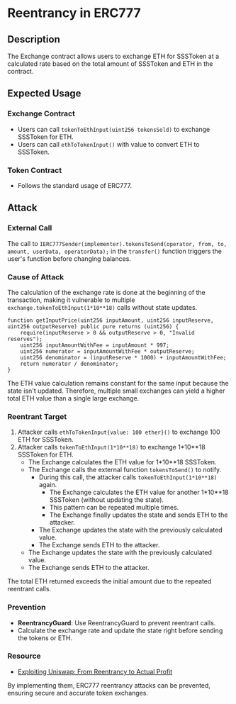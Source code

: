 # Reentrancy in ERC777

## Description

The Exchange contract allows users to exchange ETH for SSSToken at a calculated rate based on the total amount of SSSToken and ETH in the contract.

## Expected Usage

### Exchange Contract

- Users can call `tokenToEthInput(uint256 tokensSold)` to exchange SSSToken for ETH.
- Users can call `ethToTokenInput()` with value to convert ETH to SSSToken.

### Token Contract

- Follows the standard usage of ERC777.

## Attack

### External Call

The call to `IERC777Sender(implementer).tokensToSend(operator, from, to, amount, userData, operatorData);` in the `transfer()` function triggers the user's function before changing balances.

### Cause of Attack

The calculation of the exchange rate is done at the beginning of the transaction, making it vulnerable to multiple `exchange.tokenToEthInput(1*10**18)` calls without state updates.

```solidity
function getInputPrice(uint256 inputAmount, uint256 inputReserve, uint256 outputReserve) public pure returns (uint256) {
    require(inputReserve > 0 && outputReserve > 0, "Invalid reserves");
    uint256 inputAmountWithFee = inputAmount * 997;
    uint256 numerator = inputAmountWithFee * outputReserve;
    uint256 denominator = (inputReserve * 1000) + inputAmountWithFee;
    return numerator / denominator;
}
```

The ETH value calculation remains constant for the same input because the state isn't updated. Therefore, multiple small exchanges can yield a higher total ETH value than a single large exchange.

### Reentrant Target

1. Attacker calls `ethToTokenInput{value: 100 ether}()` to exchange 100 ETH for SSSToken.
2. Attacker calls `tokenToEthInput(1*10**18)` to exchange 1*10**18 SSSToken for ETH.
    - The Exchange calculates the ETH value for 1*10**18 SSSToken.
    - The Exchange calls the external function `tokensToSend()` to notify.
        - During this call, the attacker calls `tokenToEthInput(1*10**18)` again.
            - The Exchange calculates the ETH value for another 1*10**18 SSSToken (without updating the state).
            - This pattern can be repeated multiple times.
            - The Exchange finally updates the state and sends ETH to the attacker.
        - The Exchange updates the state with the previously calculated value.
        - The Exchange sends ETH to the attacker.
    - The Exchange updates the state with the previously calculated value.
    - The Exchange sends ETH to the attacker.

The total ETH returned exceeds the initial amount due to the repeated reentrant calls.

### Prevention

- **ReentrancyGuard**: Use ReentrancyGuard to prevent reentrant calls.
- Calculate the exchange rate and update the state right before sending the tokens or ETH.

### Resource

- [Exploiting Uniswap: From Reentrancy to Actual Profit](https://blog.openzeppelin.com/exploiting-uniswap-from-reentrancy-to-actual-profit)

By implementing them, ERC777 reentrancy attacks can be prevented, ensuring secure and accurate token exchanges.
